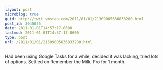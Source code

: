 ```yaml
---
layout: post
microblog: true
guid: http://twit.vmstan.com/2011/01/01/21309005636833280.html
post_id: 3045035
date: 2011-01-01T14:57:17-0600
lastmod: 2011-01-01T14:57:17-0600
type: post
url: /2011/01/01/21309005636833280.html
---
```

Had been using Google Tasks for a while, decided it was lacking, tried lots of options. Settled on Remember the Milk, Pro for 1 month.
